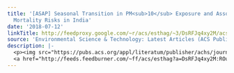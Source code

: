 ```yaml
---
title: '[ASAP] Seasonal Transition in PM<sub>10</sub> Exposure and Associated All-Cause
  Mortality Risks in India'
date: '2018-07-12'
linkTitle: http://feedproxy.google.com/~r/acs/esthag/~3/DsRFJq4xy2M/acs.est.8b00318
source: 'Environmental Science & Technology: Latest Articles (ACS Publications)'
description: |-
  <p><img src="https://pubs.acs.org/appl/literatum/publisher/achs/journals/content/esthag/0/esthag.ahead-of-print/acs.est.8b00318/20180712/images/medium/es-2018-00318b_0005.gif" alt="TOC Graphic"/></p><div><cite>Environmental Science & Technology</cite></div><div>DOI: 10.1021/acs.est.8b00318</div><div class="feedflare">
  <a href="http://feeds.feedburner.com/~ff/acs/esthag?a=DsRFJq4xy2M:ROuuv3lgin0:yIl2AUoC8zA"><img src="http://feeds.feedburner.com/~ff/acs/esthag?d=yIl2AUoC8zA" border="0"></img></a>
---
```

